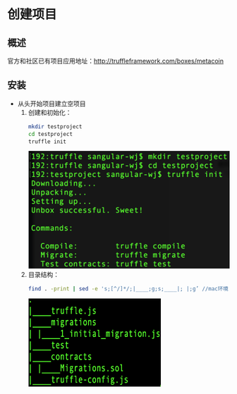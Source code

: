 # 创建项目  
## 概述  
官方和社区已有项目应用地址：http://truffleframework.com/boxes/metacoin  
## 安装  
* 从头开始项目建立空项目  
    1. 创建和初始化：  
        ```bash
        mkdir testproject
        cd testproject
        truffle init
        ```  
        ![image](/doc/img/truffle/3-1.png)  
    2. 目录结构：  
        ```bash
        find . -print | sed -e 's;[^/]*/;|____;g;s;____|; |;g’ //mac环境
        ``` 
        <img src="/doc/img/truffle/3-2.png" width = "300" height = "200" alt="图片名称" align=center />
     
        
    
  